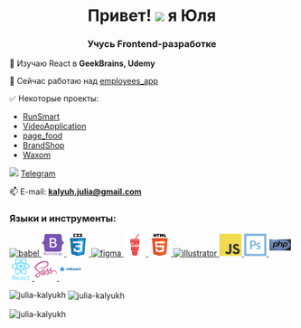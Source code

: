 <h1 align="center">Привет! <img src="https://raw.githubusercontent.com/Julia-Kalyukh/self-presentation/main/hello.gif" width="30px"> я Юля</h1>
<h3 align="center">Учусь Frontend-разработке</h3>

🌱 Изучаю React в **GeekBrains, Udemy**

🔭 Сейчас работаю над [employees_app](https://github.com/Julia-Kalyukh/employees_app)

✅ Некоторые проекты: 

- [RunSmart](https://runsmart.yuliyakalyukh.ru)
- [VideoApplication](https://testwb.yuliyakalyukh.ru)
- [page_food](https://food.yuliyakalyukh.ru)
- [BrandShop](https://brandshop.yuliyakalyukh.ru)
- [Waxom](https://julia-kalyukh.github.io/website3_Waxom)


<img src="https://img.icons8.com/color/20/000000/telegram-app--v1.png"/> [Telegram](https://t.me/yulia_kalyukh)

📫 E-mail: **kalyuh.julia@gmail.com**


<p align="left">
</p>

<h3 align="left">Языки и инструменты:</h3>
<p align="left"> <a href="https://babeljs.io/" target="_blank" rel="noreferrer"> <img src="https://www.vectorlogo.zone/logos/babeljs/babeljs-icon.svg" alt="babel" width="40" height="40"/> </a> <a href="https://getbootstrap.com" target="_blank" rel="noreferrer"> <img src="https://raw.githubusercontent.com/devicons/devicon/master/icons/bootstrap/bootstrap-plain-wordmark.svg" alt="bootstrap" width="40" height="40"/> </a> <a href="https://www.w3schools.com/css/" target="_blank" rel="noreferrer"> <img src="https://raw.githubusercontent.com/devicons/devicon/master/icons/css3/css3-original-wordmark.svg" alt="css3" width="40" height="40"/> </a> <a href="https://www.figma.com/" target="_blank" rel="noreferrer"> <img src="https://www.vectorlogo.zone/logos/figma/figma-icon.svg" alt="figma" width="40" height="40"/> </a> <a href="https://gulpjs.com" target="_blank" rel="noreferrer"> <img src="https://raw.githubusercontent.com/devicons/devicon/master/icons/gulp/gulp-plain.svg" alt="gulp" width="40" height="40"/> </a> <a href="https://www.w3.org/html/" target="_blank" rel="noreferrer"> <img src="https://raw.githubusercontent.com/devicons/devicon/master/icons/html5/html5-original-wordmark.svg" alt="html5" width="40" height="40"/> </a> <a href="https://www.adobe.com/in/products/illustrator.html" target="_blank" rel="noreferrer"> <img src="https://www.vectorlogo.zone/logos/adobe_illustrator/adobe_illustrator-icon.svg" alt="illustrator" width="40" height="40"/> </a> <a href="https://developer.mozilla.org/en-US/docs/Web/JavaScript" target="_blank" rel="noreferrer"> <img src="https://raw.githubusercontent.com/devicons/devicon/master/icons/javascript/javascript-original.svg" alt="javascript" width="40" height="40"/> </a> <a href="https://www.photoshop.com/en" target="_blank" rel="noreferrer"> <img src="https://raw.githubusercontent.com/devicons/devicon/master/icons/photoshop/photoshop-line.svg" alt="photoshop" width="40" height="40"/> </a> <a href="https://www.php.net" target="_blank" rel="noreferrer"> <img src="https://raw.githubusercontent.com/devicons/devicon/master/icons/php/php-original.svg" alt="php" width="40" height="40"/> </a> <a href="https://reactjs.org/" target="_blank" rel="noreferrer"> <img src="https://raw.githubusercontent.com/devicons/devicon/master/icons/react/react-original-wordmark.svg" alt="react" width="40" height="40"/> </a> <a href="https://sass-lang.com" target="_blank" rel="noreferrer"> <img src="https://raw.githubusercontent.com/devicons/devicon/master/icons/sass/sass-original.svg" alt="sass" width="40" height="40"/> </a> <a href="https://webpack.js.org" target="_blank" rel="noreferrer"> <img src="https://raw.githubusercontent.com/devicons/devicon/d00d0969292a6569d45b06d3f350f463a0107b0d/icons/webpack/webpack-original-wordmark.svg" alt="webpack" width="40" height="40"/> </a> </p>

<p><img align="left" src="https://github-readme-stats.vercel.app/api/top-langs?username=julia-kalyukh&show_icons=true&locale=en&layout=compact" alt="julia-kalyukh" /></p>

<p>&nbsp;<img align="center" src="https://github-readme-stats.vercel.app/api?username=julia-kalyukh&show_icons=true&locale=en" alt="julia-kalyukh" /></p>

<p><img align="center" src="https://github-readme-streak-stats.herokuapp.com/?user=julia-kalyukh&" alt="julia-kalyukh" /></p>

